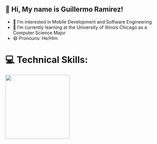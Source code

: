 ## 👋 Hi, My name is Guillermo Ramirez!
- 👀 I’m interested in Mobile Development and Software Engineering
- 🌱 I’m currently learning at the University of Illinois Chicago as a Computer Science Major
- 😄 Pronouns: He/Him

# 💻 Technical Skills:


<img src="https://media0.giphy.com/media/v1.Y2lkPTc5MGI3NjExdHpwazVscnoweWljOGdqMHJ4ZGNnOGU5OGMxdDdudXFqYXlubGVyeiZlcD12MV9pbnRlcm5hbF9naWZfYnlfaWQmY3Q9Zw/kpO9OeWJMUcLu65wo7/giphy.gif" align="center" width="200px" height="200px">
<!---
NinjaDogeBro/NinjaDogeBro is a ✨ special ✨ repository because its `README.md` (this file) appears on your GitHub profile.
You can click the Preview link to take a look at your changes.
--->
